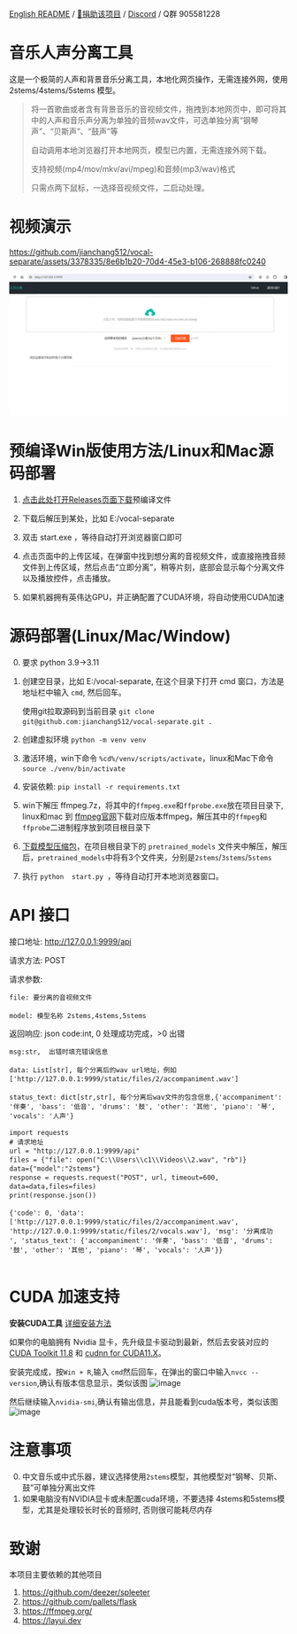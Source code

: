 [English README](./README_EN.md) / [👑捐助该项目](https://github.com/jianchang512/pyvideotrans/blob/main/about.md) / [Discord](https://discord.gg/TMCM2PfHzQ) / Q群 905581228

# 音乐人声分离工具

这是一个极简的人声和背景音乐分离工具，本地化网页操作，无需连接外网，使用 2stems/4stems/5stems 模型。

> 
> 将一首歌曲或者含有背景音乐的音视频文件，拖拽到本地网页中，即可将其中的人声和音乐声分离为单独的音频wav文件，可选单独分离“钢琴声”、“贝斯声”、“鼓声”等
> 
> 自动调用本地浏览器打开本地网页，模型已内置，无需连接外网下载。
> 
> 支持视频(mp4/mov/mkv/avi/mpeg)和音频(mp3/wav)格式
> 
> 只需点两下鼠标，一选择音视频文件，二启动处理。
> 


# 视频演示

https://github.com/jianchang512/vocal-separate/assets/3378335/8e6b1b20-70d4-45e3-b106-268888fc0240



![image](./images/1.png)



# 预编译Win版使用方法/Linux和Mac源码部署

1. [点击此处打开Releases页面下载](https://github.com/jianchang512/vocal-separate/releases)预编译文件

2. 下载后解压到某处，比如 E:/vocal-separate

3. 双击 start.exe ，等待自动打开浏览器窗口即可

4. 点击页面中的上传区域，在弹窗中找到想分离的音视频文件，或直接拖拽音频文件到上传区域，然后点击“立即分离”，稍等片刻，底部会显示每个分离文件以及播放控件，点击播放。

5. 如果机器拥有英伟达GPU，并正确配置了CUDA环境，将自动使用CUDA加速


# 源码部署(Linux/Mac/Window)

0. 要求 python 3.9->3.11

1. 创建空目录，比如 E:/vocal-separate, 在这个目录下打开 cmd 窗口，方法是地址栏中输入 `cmd`, 然后回车。

	使用git拉取源码到当前目录 ` git clone git@github.com:jianchang512/vocal-separate.git . `

2. 创建虚拟环境 `python -m venv venv`

3. 激活环境，win下命令 `%cd%/venv/scripts/activate`，linux和Mac下命令 `source ./venv/bin/activate`

4. 安装依赖: `pip install -r requirements.txt`

5. win下解压 ffmpeg.7z，将其中的`ffmpeg.exe`和`ffprobe.exe`放在项目目录下, linux和mac 到 [ffmpeg官网](https://ffmpeg.org/download.html)下载对应版本ffmpeg，解压其中的`ffmpeg`和`ffprobe`二进制程序放到项目根目录下

6. [下载模型压缩包](https://github.com/jianchang512/vocal-separate/releases/download/0.0/models-all.7z)，在项目根目录下的 `pretrained_models` 文件夹中解压，解压后，`pretrained_models`中将有3个文件夹，分别是`2stems`/`3stems`/`5stems`

7. 执行  `python  start.py `，等待自动打开本地浏览器窗口。


# API 接口

接口地址: http://127.0.0.1:9999/api

请求方法: POST

请求参数:

    file: 要分离的音视频文件

    model: 模型名称 2stems,4stems,5stems

返回响应: json
    code:int, 0 处理成功完成，>0 出错

    msg:str,  出错时填充错误信息

    data: List[str], 每个分离后的wav url地址，例如 ['http://127.0.0.1:9999/static/files/2/accompaniment.wav']

    status_text: dict[str,str], 每个分离后wav文件的包含信息,{'accompaniment': '伴奏', 'bass': '低音', 'drums': '鼓', 'other': '其他', 'piano': '琴', 'vocals': '人声'}

```
import requests
# 请求地址
url = "http://127.0.0.1:9999/api"
files = {"file": open("C:\\Users\\c1\\Videos\\2.wav", "rb")}
data={"model":"2stems"}
response = requests.request("POST", url, timeout=600, data=data,files=files)
print(response.json())

{'code': 0, 'data': ['http://127.0.0.1:9999/static/files/2/accompaniment.wav', 'http://127.0.0.1:9999/static/files/2/vocals.wav'], 'msg': '分离成功
', 'status_text': {'accompaniment': '伴奏', 'bass': '低音', 'drums': '鼓', 'other': '其他', 'piano': '琴', 'vocals': '人声'}}


```



# CUDA 加速支持

**安装CUDA工具** [详细安装方法](https://juejin.cn/post/7318704408727519270)

如果你的电脑拥有 Nvidia 显卡，先升级显卡驱动到最新，然后去安装对应的 
   [CUDA Toolkit 11.8](https://developer.nvidia.com/cuda-downloads)  和  [cudnn for CUDA11.X](https://developer.nvidia.com/rdp/cudnn-archive)。
   
   安装完成成，按`Win + R`,输入 `cmd`然后回车，在弹出的窗口中输入`nvcc --version`,确认有版本信息显示，类似该图
   ![image](https://github.com/jianchang512/pyvideotrans/assets/3378335/e68de07f-4bb1-4fc9-bccd-8f841825915a)

   然后继续输入`nvidia-smi`,确认有输出信息，并且能看到cuda版本号，类似该图
   ![image](https://github.com/jianchang512/pyvideotrans/assets/3378335/71f1d7d3-07f9-4579-b310-39284734006b)



# 注意事项

0. 中文音乐或中式乐器，建议选择使用`2stems`模型，其他模型对“钢琴、贝斯、鼓”可单独分离出文件
1. 如果电脑没有NVIDIA显卡或未配置cuda环境，不要选择 4stems和5stems模型，尤其是处理较长时长的音频时, 否则很可能耗尽内存



# 致谢

本项目主要依赖的其他项目

1. https://github.com/deezer/spleeter
2. https://github.com/pallets/flask
3. https://ffmpeg.org/
4. https://layui.dev

